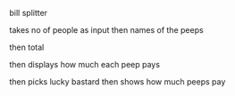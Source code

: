 bill splitter

takes no of people as input
then names of the peeps

then total

then displays how much each
peep pays

then picks lucky bastard
then shows how much peeps pay

